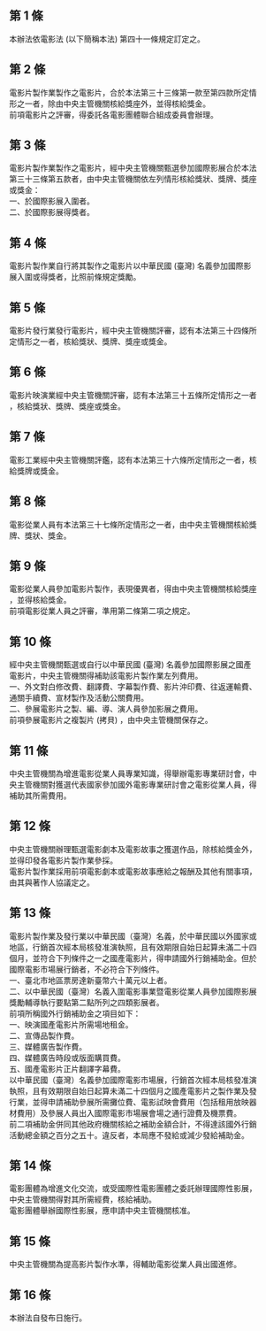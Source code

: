 第 1 條
-------
本辦法依電影法 (以下簡稱本法) 第四十一條規定訂定之。

第 2 條
-------
電影片製作業製作之電影片，合於本法第三十三條第一款至第四款所定情  
形之一者，除由中央主管機關核給獎座外，並得核給獎金。  
前項電影片之評審，得委託各電影團體聯合組成委員會辦理。

第 3 條
-------
電影片製作業製作之電影片，經中央主管機關甄選參加國際影展合於本法  
第三十三條第五款者，由中央主管機關依左列情形核給獎狀、獎牌、獎座  
或獎金：  
一、於國際影展入圍者。  
二、於國際影展得獎者。

第 4 條
-------
電影片製作業自行將其製作之電影片以中華民國 (臺灣) 名義參加國際影  
展入圍或得獎者，比照前條規定獎勵。

第 5 條
-------
電影片發行業發行電影片，經中央主管機關評審，認有本法第三十四條所  
定情形之一者，核給獎狀、獎牌、獎座或獎金。

第 6 條
-------
電影片映演業經中央主管機關評審，認有本法第三十五條所定情形之一者  
，核給獎狀、獎牌、獎座或獎金。

第 7 條
-------
電影工業經中央主管機關評鑑，認有本法第三十六條所定情形之一者，核  
給獎牌或獎金。

第 8 條
-------
電影從業人員有本法第三十七條所定情形之一者，由中央主管機關核給獎  
牌、獎狀、獎金。

第 9 條
-------
電影從業人員參加電影片製作，表現優異者，得由中央主管機關核給獎座  
，並得核給獎金。  
前項電影從業人員之評審，準用第二條第二項之規定。

第 10 條
--------
經中央主管機關甄選或自行以中華民國 (臺灣) 名義參加國際影展之國產  
電影片，中央主管機關得補助該電影片製作業左列費用。  
一、外文對白修改費、翻譯費、字幕製作費、影片沖印費、往返運輸費、  
    通關手續費、宣材製作及活動公關費用。  
二、參展電影片之製、編、導、演人員參加影展之費用。  
前項參展電影片之複製片 (拷貝) ，由中央主管機關保存之。

第 11 條
--------
中央主管機關為增進電影從業人員專業知識，得舉辦電影專業研討會，中  
央主管機關對獲選代表國家參加國外電影專業研討會之電影從業人員，得  
補助其所需費用。

第 12 條
--------
中央主管機關辦理甄選電影劇本及電影故事之獲選作品，除核給獎金外，  
並得印發各電影片製作業參採。  
電影片製作業採用前項電影劇本或電影故事應給之報酬及其他有關事項，  
由其與著作人協議定之。

第 13 條
--------
電影片製作業及發行業以中華民國（臺灣）名義，於中華民國以外國家或  
地區，行銷首次經本局核發准演執照，且有效期限自始日起算未滿二十四  
個月，並符合下列條件之一之國產電影片，得申請國外行銷補助金。但於  
國際電影市場展行銷者，不必符合下列條件。  
一、臺北市地區票房達新臺幣六十萬元以上者。  
二、以中華民國（臺灣）名義入圍電影事業暨電影從業人員參加國際影展  
    獎勵輔導執行要點第二點所列之四類影展者。  
前項所稱國外行銷補助金之項目如下：  
一、映演國產電影片所需場地租金。  
二、宣傳品製作費。  
三、媒體廣告製作費。  
四、媒體廣告時段或版面購買費。  
五、國產電影片正片翻譯字幕費。  
以中華民國（臺灣）名義參加國際電影市場展，行銷首次經本局核發准演  
執照，且有效期限自始日起算未滿二十四個月之國產電影片之製作業及發  
行業，並得申請補助參展所需攤位費、電影試映會費用（包括租用放映器  
材費用）及參展人員出入國際電影市場展會場之通行證費及機票費。  
前二項補助金併同其他政府機關核給之補助金額合計，不得達該國外行銷  
活動總金額之百分之五十。違反者，本局應不發給或減少發給補助金。

第 14 條
--------
電影團體為增進文化交流，或受國際性電影團體之委託辦理國際性影展，  
中央主管機關得對其所需經費，核給補助。  
電影團體舉辦國際性影展，應申請中央主管機關核准。

第 15 條
--------
中央主管機關為提高影片製作水準，得輔助電影從業人員出國進修。

第 16 條
--------
本辦法自發布日施行。

